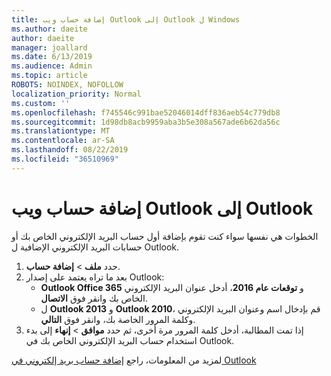 ```yaml
---
title: إضافة حساب ويب Outlook إلى Outlook ل Windows
ms.author: daeite
author: daeite
manager: joallard
ms.date: 6/13/2019
ms.audience: Admin
ms.topic: article
ROBOTS: NOINDEX, NOFOLLOW
localization_priority: Normal
ms.custom: ''
ms.openlocfilehash: f745546c991bae52046014dff836aeb54c779db8
ms.sourcegitcommit: 1d98db8acb9959aba3b5e308a567ade6b62da56c
ms.translationtype: MT
ms.contentlocale: ar-SA
ms.lasthandoff: 08/22/2019
ms.locfileid: "36510969"
---
```

# <a name="add-your-outlook-on-the-web-account-to-outlook"></a>إضافة حساب ويب Outlook إلى Outlook

الخطوات هي نفسها سواء كنت تقوم بإضافة أول حساب البريد الإلكتروني الخاص بك أو حسابات البريد الإلكتروني الإضافية ل Outlook.

1. حدد **ملف** > **إضافة حساب**.
1. بعد ما تراه يعتمد على إصدار Outlook:
    - **Outlook Office 365** و **توقعات عام 2016**، أدخل عنوان البريد الإلكتروني الخاص بك وانقر فوق **الاتصال**.
    - ل **Outlook 2013** و **Outlook 2010**، قم بإدخال اسم وعنوان البريد الإلكتروني وكلمة المرور الخاصة بك، وانقر فوق **التالي**.
1. إذا تمت المطالبة، أدخل كلمة المرور مرة أخرى، ثم حدد **موافق** > **إنهاء** إلى بدء استخدام حساب البريد الإلكتروني الخاص بك في Outlook.

لمزيد من المعلومات، راجع [إضافة حساب بريد إلكتروني في Outlook](https://support.office.com/article/6e27792a-9267-4aa4-8bb6-c84ef146101b)